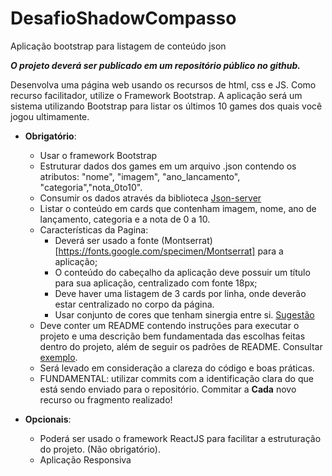 # DesafioShadowCompasso
Aplicação bootstrap para listagem de conteúdo json

***O projeto deverá ser publicado em um repositório público no github.***


Desenvolva uma página web usando os recursos de html, css e JS. Como recurso facilitador, utilize o Framework Bootstrap.
A aplicação será um sistema utilizando Bootstrap para listar os últimos 10 games dos quais você jogou ultimamente.


* **Obrigatório**:
  * Usar o framework Bootstrap
  * Estruturar dados dos games em um arquivo .json contendo os atributos: "nome",  "imagem", "ano_lancamento", "categoria","nota_0to10".
  * Consumir os dados através da biblioteca  [Json-server](https://www.npmjs.com/package/json-server)
  * Listar o conteúdo em cards que contenham imagem, nome, ano de lançamento, categoria e a nota de 0 a 10.
  * Características da Pagina:
    - Deverá ser usado a fonte (Montserrat)[https://fonts.google.com/specimen/Montserrat] para a aplicação;
    - O conteúdo do cabeçalho da aplicação deve possuir um título para sua aplicação, centralizado com fonte 18px;
    - Deve haver uma listagem de 3 cards por linha, onde deverão estar centralizado no corpo da página.
    - Usar conjunto de cores que tenham sinergia entre si. [Sugestão](https://www.materialpalette.com/)
  * Deve conter um README contendo instruções para executar o projeto e uma descrição bem fundamentada das escolhas feitas dentro do projeto, além de seguir os padrões de README. Consultar [exemplo](https://github.com/microsoft/vscode). 
  * Será levado em consideração a clareza do código e boas práticas.
  * FUNDAMENTAL: utilizar commits com a identificação clara do que está sendo enviado para o repositório. Commitar a **Cada** novo recurso ou fragmento realizado!

* **Opcionais**:
  * Poderá ser usado o framework ReactJS para facilitar a estruturação do projeto. (Não obrigatório).
  * Aplicação Responsiva
  
